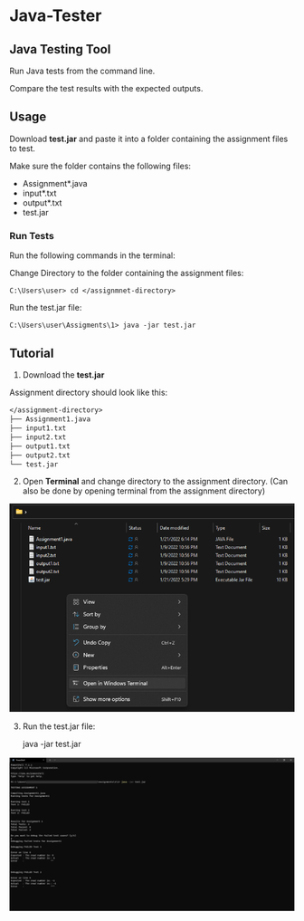 # Java-Tester
## Java Testing Tool

Run Java tests from the command line.

Compare the test results with the expected outputs.

## Usage

Download **test.jar** and paste it into a folder containing the assignment files to test.

Make sure the folder contains the following files:
* Assignment*.java
* input*.txt
* output*.txt
* test.jar


### Run Tests

Run the following commands in the terminal:

Change Directory to the folder containing the assignment files:

    C:\Users\user> cd </assignmnet-directory>


Run the test.jar file:

    C:\Users\user\Assigments\1> java -jar test.jar


## Tutorial
1. Download the **test.jar**

Assignment directory should look like this:

    </assignment-directory>
    ├── Assignment1.java
    ├── input1.txt
    ├── input2.txt
    ├── output1.txt
    ├── output2.txt
    └── test.jar

2. Open **Terminal** and change directory to the assignment directory.
(Can also be done by opening terminal from the assignment directory)

![assignment-dir-cmd](https://github.com/punitarani/java-tester/blob/main/img/AssignmentDir.png?raw=true)

3. Run the test.jar file:


    java -jar test.jar


![test-jar-cmd](https://github.com/punitarani/java-tester/blob/main/img/TerminalTest.png?raw=true)
